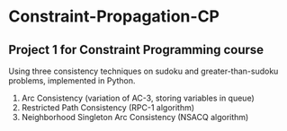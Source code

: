 # Constraint-Propagation-CP
## Project 1 for Constraint Programming course

Using three consistency techniques on sudoku and greater-than-sudoku problems, implemented in Python.
1. Arc Consistency (variation of AC-3, storing variables in queue)
2. Restricted Path Consistency (RPC-1 algorithm)
3. Neighborhood Singleton Arc Consistency (NSACQ algorithm)
